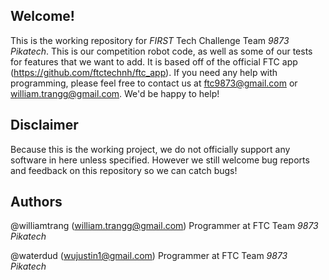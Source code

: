 ## Welcome!
This is the working repository for *FIRST* Tech Challenge Team *9873 Pikatech*. This is our competition robot code, as well as some of our tests for features that we want to add. It is based off of the official FTC app (https://github.com/ftctechnh/ftc_app). If you need any help with programming, please feel free to contact us at ftc9873@gmail.com or william.trangg@gmail.com. We'd be happy to help!

## Disclaimer
Because this is the working project, we do not officially support any software in here unless specified. However we still welcome bug reports and feedback on this repository so we can catch bugs!

## Authors
@williamtrang (william.trangg@gmail.com) Programmer at FTC Team *9873 Pikatech*

@waterdud (wujustin1@gmail.com) Programmer at FTC Team *9873 Pikatech*
